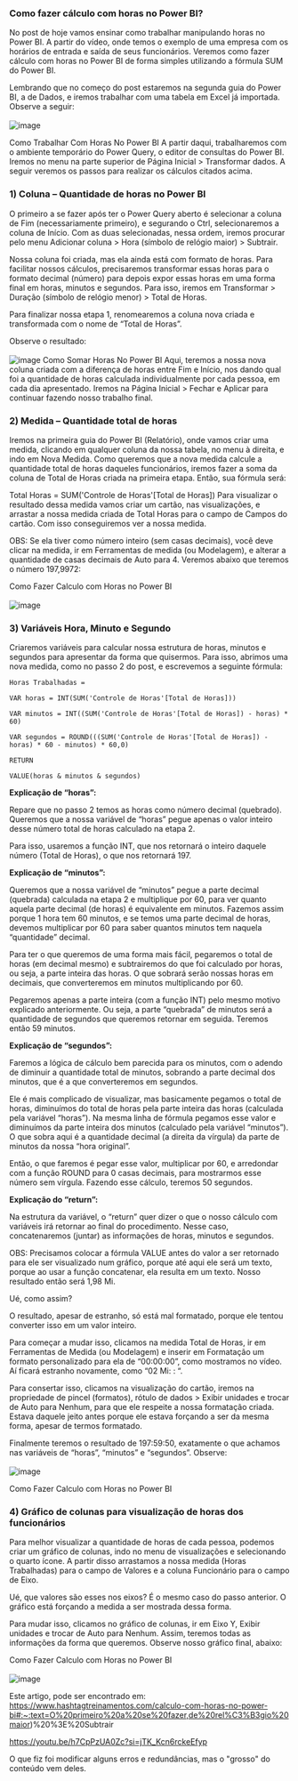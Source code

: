 ### **Como fazer cálculo com horas no Power BI?**
No post de hoje vamos ensinar como trabalhar manipulando horas no Power BI. A partir do vídeo, onde temos o exemplo de uma empresa com os horários de entrada e saída de seus funcionários. Veremos como fazer cálculo com horas no Power BI de forma simples utilizando a fórmula SUM do Power BI.

Lembrando que no começo do post estaremos na segunda guia do Power BI, a de Dados, e iremos trabalhar com uma tabela em Excel já importada. Observe a seguir: <br><br>
![image](https://github.com/MateusMalvezzi/CalculoComHorasPowerBI/assets/79795173/5c75b77b-e5b3-42b8-a5f8-9f1a377084de)


Como Trabalhar Com Horas No Power BI
A partir daqui, trabalharemos com o ambiente temporário do Power Query, o editor de consultas do Power BI. Iremos no menu na parte superior de Página Inicial > Transformar dados. A seguir veremos os passos para realizar os cálculos citados acima.

### **1) Coluna – Quantidade de horas no Power BI**
O primeiro a se fazer após ter o Power Query aberto é selecionar a coluna de Fim (necessariamente primeiro), e segurando o Ctrl, selecionaremos a coluna de Início. Com as duas selecionadas, nessa ordem, iremos procurar pelo menu Adicionar coluna > Hora (símbolo de relógio maior) > Subtrair.

Nossa coluna foi criada, mas ela ainda está com formato de horas. Para facilitar nossos cálculos, precisaremos transformar essas horas para o formato decimal (número) para depois expor essas horas em uma forma final em horas, minutos e segundos. Para isso, iremos em Transformar > Duração (símbolo de relógio menor) > Total de Horas.

Para finalizar nossa etapa 1, renomearemos a coluna nova criada e transformada com o nome de “Total de Horas”.

Observe o resultado: <br><br>
![image](https://github.com/MateusMalvezzi/CalculoComHorasPowerBI/assets/79795173/e72c8ddf-bd84-493c-9ae7-929f260837f4)
Como Somar Horas No Power BI
Aqui, teremos a nossa nova coluna criada com a diferença de horas entre Fim e Início, nos dando qual foi a quantidade de horas calculada individualmente por cada pessoa, em cada dia apresentado. Iremos na Página Inicial > Fechar e Aplicar para continuar fazendo nosso trabalho final.

### **2) Medida – Quantidade total de horas**
Iremos na primeira guia do Power BI (Relatório), onde vamos criar uma medida, clicando em qualquer coluna da nossa tabela, no menu à direita, e indo em Nova Medida. Como queremos que a nova medida calcule a quantidade total de horas daqueles funcionários, iremos fazer a soma da coluna de Total de Horas criada na primeira etapa. Então, sua fórmula será:

Total Horas = SUM('Controle de Horas'[Total de Horas])
Para visualizar o resultado dessa medida vamos criar um cartão, nas visualizações, e arrastar a nossa medida criada de Total Horas para o campo de Campos do cartão. Com isso conseguiremos ver a nossa medida.

OBS: Se ela tiver como número inteiro (sem casas decimais), você deve clicar na medida, ir em Ferramentas de medida (ou Modelagem), e alterar a quantidade de casas decimais de Auto para 4. Veremos abaixo que teremos o número 197,9972:

Como Fazer Calculo com Horas no Power BI <br><br>
![image](https://github.com/MateusMalvezzi/CalculoComHorasPowerBI/assets/79795173/8fbe49fe-d9f3-481a-a955-0bbdec03fa72)

### **3) Variáveis Hora, Minuto e Segundo**
Criaremos variáveis para calcular nossa estrutura de horas, minutos e segundos para apresentar da forma que quisermos. Para isso, abrimos uma nova medida, como no passo 2 do post, e escrevemos a seguinte fórmula:

```
Horas Trabalhadas =

VAR horas = INT(SUM('Controle de Horas'[Total de Horas]))

VAR minutos = INT((SUM('Controle de Horas'[Total de Horas]) - horas) * 60)

VAR segundos = ROUND(((SUM('Controle de Horas'[Total de Horas]) - horas) * 60 - minutos) * 60,0)

RETURN

VALUE(horas & minutos & segundos)
```

**Explicação de “horas”:**

Repare que no passo 2 temos as horas como número decimal (quebrado). Queremos que a nossa variável de “horas” pegue apenas o valor inteiro desse número total de horas calculado na etapa 2.

Para isso, usaremos a função INT, que nos retornará o inteiro daquele número (Total de Horas), o que nos retornará 197.

**Explicação de “minutos”:**

Queremos que a nossa variável de “minutos” pegue a parte decimal (quebrada) calculada na etapa 2 e multiplique por 60, para ver quanto aquela parte decimal (de horas) é equivalente em minutos. Fazemos assim porque 1 hora tem 60 minutos, e se temos uma parte decimal de horas, devemos multiplicar por 60 para saber quantos minutos tem naquela “quantidade” decimal.

Para ter o que queremos de uma forma mais fácil, pegaremos o total de horas (em decimal mesmo) e subtrairemos do que foi calculado por horas, ou seja, a parte inteira das horas. O que sobrará serão nossas horas em decimais, que converteremos em minutos multiplicando por 60.

Pegaremos apenas a parte inteira (com a função INT) pelo mesmo motivo explicado anteriormente. Ou seja, a parte “quebrada” de minutos será a quantidade de segundos que queremos retornar em seguida. Teremos então 59 minutos.

**Explicação de “segundos”:**

Faremos a lógica de cálculo bem parecida para os minutos, com o adendo de diminuir a quantidade total de minutos, sobrando a parte decimal dos minutos, que é a que converteremos em segundos.

Ele é mais complicado de visualizar, mas basicamente pegamos o total de horas, diminuímos do total de horas pela parte inteira das horas (calculada pela variável “horas”). Na mesma linha de fórmula pegamos esse valor e diminuímos da parte inteira dos minutos (calculado pela variável “minutos”). O que sobra aqui é a quantidade decimal (a direita da vírgula) da parte de minutos da nossa “hora original”.

Então, o que faremos é pegar esse valor, multiplicar por 60, e arredondar com a função ROUND para 0 casas decimais, para mostrarmos esse número sem vírgula. Fazendo esse cálculo, teremos 50 segundos.

**Explicação do “return”:**

Na estrutura da variável, o “return” quer dizer o que o nosso cálculo com variáveis irá retornar ao final do procedimento. Nesse caso, concatenaremos (juntar) as informações de horas, minutos e segundos.

OBS: Precisamos colocar a fórmula VALUE antes do valor a ser retornado para ele ser visualizado num gráfico, porque até aqui ele será um texto, porque ao usar a função concatenar, ela resulta em um texto. Nosso resultado então será 1,98 Mi.

Ué, como assim?

O resultado, apesar de estranho, só está mal formatado, porque ele tentou converter isso em um valor inteiro.

Para começar a mudar isso, clicamos na medida Total de Horas, ir em Ferramentas de Medida (ou Modelagem) e inserir em Formatação um formato personalizado para ela de “00:00:00”, como mostramos no vídeo. Aí ficará estranho novamente, como “02 Mi: : “.

Para consertar isso, clicamos na visualização do cartão, iremos na propriedade de pincel (formatos), rótulo de dados > Exibir unidades e trocar de Auto para Nenhum, para que ele respeite a nossa formatação criada. Estava daquele jeito antes porque ele estava forçando a ser da mesma forma, apesar de termos formatado.

Finalmente teremos o resultado de 197:59:50, exatamente o que achamos nas variáveis de “horas”, “minutos” e “segundos”. Observe: <br><br>
![image](https://github.com/MateusMalvezzi/CalculoComHorasPowerBI/assets/79795173/da118955-f8b7-43f1-9176-448e9d4b2f14)

Como Fazer Calculo com Horas no Power BI 

### **4) Gráfico de colunas para visualização de horas dos funcionários**
Para melhor visualizar a quantidade de horas de cada pessoa, podemos criar um gráfico de colunas, indo no menu de visualizações e selecionando o quarto ícone. A partir disso arrastamos a nossa medida (Horas Trabalhadas) para o campo de Valores e a coluna Funcionário para o campo de Eixo.

Ué, que valores são esses nos eixos? É o mesmo caso do passo anterior. O gráfico está forçando a medida a ser mostrada dessa forma.

Para mudar isso, clicamos no gráfico de colunas, ir em Eixo Y, Exibir unidades e trocar de Auto para Nenhum. Assim, teremos todas as informações da forma que queremos. Observe nosso gráfico final, abaixo:

Como Fazer Calculo com Horas no Power BI <br><br>
![image](https://github.com/MateusMalvezzi/CalculoComHorasPowerBI/assets/79795173/11653216-2da3-459f-ab67-dba1309241df)


Este artigo, pode ser encontrado em: https://www.hashtagtreinamentos.com/calculo-com-horas-no-power-bi#:~:text=O%20primeiro%20a%20se%20fazer,de%20rel%C3%B3gio%20maior)%20%3E%20Subtrair

https://youtu.be/h7CpPzUA0Zc?si=jTK_Kcn6rckeEfyp

O que fiz foi modificar alguns erros e redundâncias, mas o "grosso" do conteúdo vem deles.
